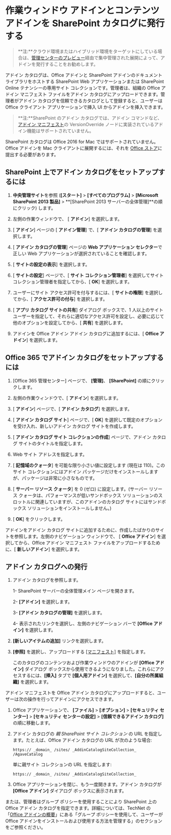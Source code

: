 
# <a name="publish-task-pane-and-content-add-ins-to-a-sharepoint-catalog"></a>作業ウィンドウ アドインとコンテンツ アドインを SharePoint カタログに発行する

>**注:**クラウド環境またはハイブリッド環境をターゲットにしている場合は、[管理センターのプレビュー](https://support.office.com/en-ie/article/Deploy-Office-Add-ins-in-the-Office-365-new-Admin-Center-737e8c86-be63-44d7-bf02-492fa7cd9c3f?ui=en-US&rs=en-IE&ad=IE)経由で集中管理された展開によって、アドインを発行することをお勧めします。

アドイン カタログは、Office アドインと SharePoint アドインのドキュメント ライブラリをホストする SharePoint Web アプリケーションまたは SharePoint Online テナンシーの専用サイト コレクションです。管理者は、組織の Office アドイン マニフェスト ファイルをアドイン カタログにアップロードできます。管理者がアドイン カタログを信頼できるカタログとして登録すると、ユーザーは Office クライアント アプリケーションで挿入 UI からアドインを挿入できます。

>**注:**SharePoint のアドイン カタログでは、アドイン コマンドなど、[アドイン マニフェスト](../overview/add-in-manifests.md)の VersionOverride ノードに実装されているアドイン機能はサポートされていません。 

SharePoint カタログは Office 2016 for Mac ではサポートされていません。Office アドインを Mac クライアントに展開するには、それを [Office ストア](http://msdn.microsoft.com/library/ff075782-1303-4517-91cc-b3d730e9b9ae%28Office.15%29.aspx)に提出する必要があります。   

## <a name="to-set-up-an-add-in-catalog-on-sharepoint"></a>SharePoint 上でアドイン カタログをセットアップするには

1. **中央管理サイト**を参照 (**[スタート]** > **[すべてのプログラム]** > **[Microsoft SharePoint 2013 製品]** > **[SharePoint 2013 サーバーの全体管理]**の順にクリック) します。
    
2. 左側の作業ウィンドウで、 [ **アドイン**] を選択します。
    
3. [ **アドイン**] ページの [ **アドイン管理**] で、[ **アドイン カタログの管理**] を選択します。
    
4. [ **アドイン カタログの管理**] ページの  **Web アプリケーション セレクター**で正しい Web アプリケーションが選択されていることを確認します。
    
5. [ **サイトの設定の表示**] を選択します。
    
6. [ **サイトの設定**] ページで、[ **サイト コレクション管理者**] を選択してサイト コレクション管理者を指定してから、[ **OK**] を選択します。
    
7. ユーザーにサイト アクセス許可を付与するには、[ **サイトの権限**] を選択してから、[ **アクセス許可の付与**] を選択します。
    
8. [ **アプリ カタログ サイトの共有**] ダイアログ ボックスで、1 人以上のサイト ユーザーを指定して、それらに適切なアクセス許可を設定し、必要に応じて他のオプションを設定してから、[  **共有**] を選択します。
    
9. アドインを Office アドイン アドイン カタログに追加するには、[ **Office アドイン**] を選択します。

## <a name="to-set-up-an-add-in-catalog-on-office-365"></a>Office 365 でアドイン カタログをセットアップするには

1. [Office 365 管理センター] ページで、 **[管理]**、 **[SharePoint]** の順にクリックします。
    
2. 左側の作業ウィンドウで、[ **アドイン**] を選択します。
    
3. [ **アドイン**] ページで、[ **アドイン カタログ**] を選択します。
    
4. [ **アドイン カタログ サイト**] ページで、[ **OK**] を選択して既定のオプションを受け入れ、新しいアドイン カタログ サイトを作成します。
    
5. [ **アドイン カタログ サイト コレクションの作成**] ページで、アドイン カタログ サイトのタイトルを指定します。
    
6. Web サイト アドレスを指定します。
    
7. [ **記憶域のクォータ**] を可能な限り小さい値に設定します (現在は 110)。このサイト コレクションにはアドイン パッケージだけをインストールしますが、パッケージは非常に小さなものです。
    
8. [ **サーバー リソース クォータ**] を 0 (ゼロ) に設定します。(サーバー リソース クォータは、パフォーマンスが低いサンドボックス ソリューションのスロットルに関連していますが、このアドインのカタログ サイトにはサンドボックス ソリューションをインストールしません。)
    
9. [ **OK**] をクリックします。
    
アドインをアドイン カタログ サイトに追加するために、作成したばかりのサイトを参照します。左側のナビゲーション ウィンドウで、 [ **Office アドイン**] を選択してから、Office アドイン マニフェスト ファイルをアップロードするために、[ **新しいアドイン**] を選択します。    

## <a name="publish-to-an-add-in-catalog"></a>アドイン カタログへの発行


1. アドイン カタログを参照します。

    1- SharePoint サーバーの全体管理メイン ページを開きます。
    
    2- **[アドイン]** を選択します。
    
    3- **[アドイン カタログの管理]** を選択します。
    
    4- 表示されたリンクを選択し、左側のナビゲーション バーで **[Office アドイン]** を選択します。
    
2. **[新しいアイテムの追加]** リンクを選択します。
    
3. **[参照]** を選択し、アップロードする [[マニフェスト]](../../docs/overview/add-in-manifests.md) を指定します。
    
    このカタログのコンテンツおよび作業ウィンドウのアドインが **[Office アドイン]** ダイアログ ボックスから使用できるようになりました。これらにアクセスするには、**[挿入]** タブで **[個人用アドイン]** を選択して、**[自分の所属組織]** を選択します。
    
アドイン マニフェストを Office アドイン カタログにアップロードすると、ユーザーは次の操作を行ってアドインにアクセスできます。


1. Office アプリケーションで、 **[ファイル]**  >  **[オプション]**  >  **[セキュリティ センター]**  >  **[セキュリティ センターの設定]**  >  **[信頼できるアドイン カタログ]** の順に移動します。
    
2. アドイン カタログの  _親 SharePoint サイト コレクション_ の URL を指定します。たとえば、Office アドイン カタログの URL が次のような場合:
    
    `https:// _domain_ /sites/ _AddinCatalogSiteCollection_ /AgaveCatalog`
    
    単に親サイト コレクションの URL を指定します:
    
    `https:// _domain_ /sites/ _AddinCatalogSiteCollection_`
    
3. Office アプリケーションを閉じ、もう一度開きます。アドイン カタログが  **[Office アドイン]** ダイアログ ボックスに表示されます。
    
または、管理者はグループ ポリシーを使用することにより SharePoint 上の Office アドイン カタログを指定できます。詳細については、TechNet の「[Office アドインの概要](https://technet.microsoft.com/en-us/library/jj219429.aspx)」にある「グループ ポリシーを使用して、ユーザーが Office アドインをインストールおよび使用する方法を管理する」のセクションをご参照ください。

